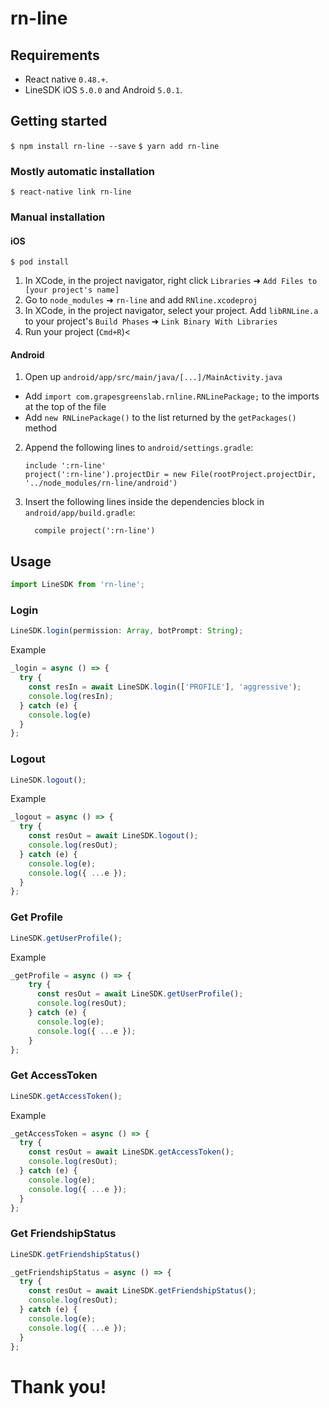 
# rn-line

## Requirements
- React native `0.48.+`.
- LineSDK iOS `5.0.0` and Android `5.0.1`.

## Getting started

`$ npm install rn-line --save`
`$ yarn add rn-line`

### Mostly automatic installation

`$ react-native link rn-line`

### Manual installation


#### iOS

`$ pod install`

1. In XCode, in the project navigator, right click `Libraries` ➜ `Add Files to [your project's name]`
2. Go to `node_modules` ➜ `rn-line` and add `RNline.xcodeproj`
3. In XCode, in the project navigator, select your project. Add `libRNLine.a` to your project's `Build Phases` ➜ `Link Binary With Libraries`
4. Run your project (`Cmd+R`)<

#### Android

1. Open up `android/app/src/main/java/[...]/MainActivity.java`
  - Add `import com.grapesgreenslab.rnline.RNLinePackage;` to the imports at the top of the file
  - Add `new RNLinePackage()` to the list returned by the `getPackages()` method
2. Append the following lines to `android/settings.gradle`:
  	```
  	include ':rn-line'
  	project(':rn-line').projectDir = new File(rootProject.projectDir, 	'../node_modules/rn-line/android')
  	```
3. Insert the following lines inside the dependencies block in `android/app/build.gradle`:
  	```
      compile project(':rn-line')
  	```


## Usage
```javascript
import LineSDK from 'rn-line';
```
### Login
```javascript
LineSDK.login(permission: Array, botPrompt: String);
```
Example
```javascript
_login = async () => {
  try {
    const resIn = await LineSDK.login(['PROFILE'], 'aggressive');
    console.log(resIn);
  } catch (e) {
    console.log(e)
  }
};
```
### Logout
```javascript
LineSDK.logout();
```
Example
```javascript
_logout = async () => {
  try {
    const resOut = await LineSDK.logout();
    console.log(resOut);
  } catch (e) {
    console.log(e);
    console.log({ ...e });
  }
};
```
### Get Profile
```javascript
LineSDK.getUserProfile();
```
Example
```javascript
_getProfile = async () => {
    try {
      const resOut = await LineSDK.getUserProfile();
      console.log(resOut);
    } catch (e) {
      console.log(e);
      console.log({ ...e });
    }
};
```

### Get AccessToken
```javascript
LineSDK.getAccessToken();
```
Example
```javascript
_getAccessToken = async () => {
  try {
    const resOut = await LineSDK.getAccessToken();
    console.log(resOut);
  } catch (e) {
    console.log(e);
    console.log({ ...e });
  }
};
```

### Get FriendshipStatus
```javascript
LineSDK.getFriendshipStatus()
```
```javascript
_getFriendshipStatus = async () => {
  try {
    const resOut = await LineSDK.getFriendshipStatus();
    console.log(resOut);
  } catch (e) {
    console.log(e);
    console.log({ ...e });
  }
};

```
# Thank you!
